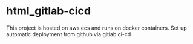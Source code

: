 # html_gitlab-cicd
This project is hosted on aws ecs and runs on docker containers. Set up automatic deployment from github via gitlab ci-cd
